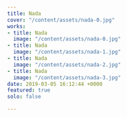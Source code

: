 ```yaml
---
title: Nada
cover: "/content/assets/nada-0.jpg"
works:
- title: Nada
  image: "/content/assets/nada-0.jpg"
- title: Nada
  image: "/content/assets/nada-1.jpg"
- title: Nada
  image: "/content/assets/nada-2.jpg"
- title: Nada
  image: "/content/assets/nada-3.jpg"
date: 2019-03-05 16:12:44 +0000
featured: true
solo: false

---
```

